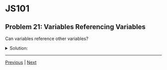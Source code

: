 # JS101
## Problem 21: Variables Referencing Variables

Can variables reference other variables?

<details>
<summary>Solution:</summary>

No, variables cannot directly reference other variables. Variables can only reference values. When you assign one variable to another, you're copying the value (or in the case of objects, the reference to the object), not creating a link between the variables:

```js
let a = 5;
let b = a;  // b gets the value 5, not a reference to variable a

a = 10;
console.log(b);  // 5 (b is unchanged)
```

For objects, both variables will reference the same object, but they don't reference each other:

```js
let arr1 = [1, 2, 3];
let arr2 = arr1;  // arr2 references the same array, not the variable arr1

arr1 = [4, 5, 6];  // reassigning arr1
console.log(arr2);  // [1, 2, 3] (still references the original array)
```

</details>

---

[Previous](20.md) | [Next](22.md)

